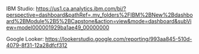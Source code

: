 IBM Studio: https://us1.ca.analytics.ibm.com/bi/?perspective=dashboard&pathRef=.my_folders%2FIBM%2BNew%2Bdashboard%2BModule%2B5%2BCapstone&action=view&mode=dashboard&subView=model000001929ba1ae49_00000000

Google Looker: https://lookerstudio.google.com/reporting/993aa845-510d-4079-8f31-12a28dfcf312
